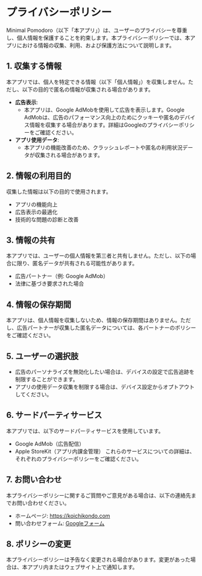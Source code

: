 # プライバシーポリシー
Minimal Pomodoro（以下「本アプリ」）は、ユーザーのプライバシーを尊重し、個人情報を保護することを約束します。本プライバシーポリシーでは、本アプリにおける情報の収集、利用、および保護方法について説明します。
## 1. 収集する情報
本アプリでは、個人を特定できる情報（以下「個人情報」）を収集しません。ただし、以下の目的で匿名の情報が収集される場合があります。
- **広告表示**:
    - 本アプリは、Google AdMobを使用して広告を表示します。Google AdMobは、広告のパフォーマンス向上のためにクッキーや匿名のデバイス情報を収集する場合があります。詳細はGoogleのプライバシーポリシーをご確認ください。
- **アプリ使用データ**:
    - 本アプリの機能改善のため、クラッシュレポートや匿名の利用状況データが収集される場合があります。

## 2. 情報の利用目的
収集した情報は以下の目的で使用されます。
- アプリの機能向上
- 広告表示の最適化
- 技術的な問題の診断と改善
## 3. 情報の共有
本アプリでは、ユーザーの個人情報を第三者と共有しません。ただし、以下の場合に限り、匿名データが共有される可能性があります。
- 広告パートナー（例: Google AdMob）
- 法律に基づき要求された場合
## 4. 情報の保存期間
本アプリは、個人情報を収集しないため、情報の保存期間はありません。ただし、広告パートナーが収集した匿名データについては、各パートナーのポリシーをご確認ください。
## 5. ユーザーの選択肢
- 広告のパーソナライズを無効化したい場合は、デバイスの設定で広告追跡を制限することができます。
- アプリの使用データ収集を制限する場合は、デバイス設定からオプトアウトしてください。
## 6. サードパーティサービス
本アプリでは、以下のサードパーティサービスを使用しています。
- Google AdMob（広告配信）
- Apple StoreKit（アプリ内課金管理）
これらのサービスについての詳細は、それぞれのプライバシーポリシーをご確認ください。
## 7. お問い合わせ
本プライバシーポリシーに関するご質問やご意見がある場合は、以下の連絡先までお問い合わせください。
- ホームページ: https://koichikondo.com
- 問い合わせフォーム: [Googleフォーム](https://forms.gle/M5kwbKQJ5SQz1bKF9)
## 8. ポリシーの変更
本プライバシーポリシーは予告なく変更される場合があります。変更があった場合は、本アプリ内またはウェブサイト上で通知します。